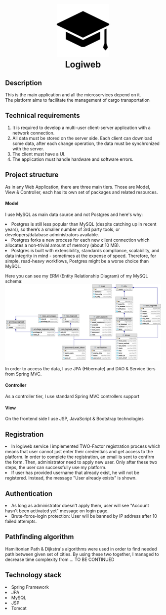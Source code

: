 <h1 align="center">
<img src="https://raw.githubusercontent.com/peaceiris/mkdocs-material-boilerplate/master/docs_sample/images/graduate-cap.png" alt="MkDocs icon" width="170">
<br>Logiweb
</h1>

## Description

<p>
This is the main application and all the microservices depend on it.
<br>
The platform aims to facilitate the management of cargo transportation
</p>

<!-- https://shields.io/ -->

## Technical requirements
<ol>
<li>It is required to develop a multi-user client-server application with a network connection.</li>
<li>All data must be stored on the server side. Each client can download some data, after each change operation, the data must be synchronized with the server.</li>
<li>The client must have a UI.</li>
<li>The application must handle hardware and software errors.</li>
</ol>

## Project structure

As in any Web Application, there are three main tiers. 
Those are Model, View & Controller, each has its own set of packages and related resources.

#### Model
I use MySQL as main data source and not Postgres and here's why:<br>
<dl>
<li>Postgres is still less popular than MySQL (despite catching up in recent years), 
so there’s a smaller number of 3rd party tools, or developers/database administrators available.</li>
<li>Postgres forks a new process for each new client connection which allocates 
a non-trivial amount of memory (about 10 MB).</li>
<li>Postgres is built with extensibility, standards compliance, scalability, and data integrity in mind - 
sometimes at the expense of speed. Therefore, for simple, read-heavy workflows, 
Postgres might be a worse choice than MySQL.</li>
</dl>

Here you can see my ERM (Entity Relationship Diagram) of my MySQL schema:
![img.png](img.png)

In order to access the data, I use JPA (Hibernate) and DAO & Service tiers from Spring MVC.
#### Controller

As a controller tier, I use standard Spring MVC controllers support

#### View

On the frontend side I use JSP, JavaScript & Bootstrap technologies

## Registration

<dl>
<li>In logiweb service I implemented TWO-Factor registration process which means that user cannot 
just enter their credentials and get access to the platform. In order to complete the registration, 
an email is sent to confirm the form. Then, administrator need to apply new user. 
Only after these two steps, the user can successfully use my platform.</li>
<li>If user has provided username that already exist, he will not be registered. 
Instead, the message "User already exists" is shown.</li>
</dl>

## Authentication

<dl>
<li>As long as administrator doesn't apply them, user will see "Account hasn't been activated yet" 
message on login page.</li>
<li>Brute-force-login protection: User will be banned by IP address after 10 failed attempts.</li>
</dl>

## Pathfinding algorithm

Hamiltonian Path & Dijkstra's algorithms were used in order to find needed path between given set of cities.
By using these two together, I managed to decrease time complexity from ... TO BE CONTINUED


## Technology stack
<dl>
<li>Spring Framework</li>
<li>JPA</li>
<li>MySQL</li>
<li>JSP</li>
<li>Tomcat</li>
</dl>

